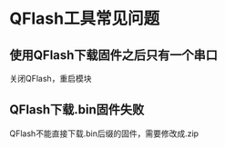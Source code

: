 # QFlash工具常见问题

## 使用QFlash下载固件之后只有一个串口

关闭QFlash，重启模块

## QFlash下载.bin固件失败

QFlash不能直接下载.bin后缀的固件，需要修改成.zip

